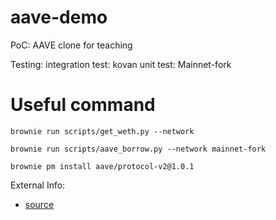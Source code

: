# aave-demo

PoC: AAVE clone for teaching


Testing:
integration test: kovan
unit test: Mainnet-fork

# Useful command
```shell
brownie run scripts/get_weth.py --network 

brownie run scripts/aave_borrow.py --network mainnet-fork

brownie pm install aave/protocol-v2@1.0.1
```


External Info:
- [source](https://github.com/PatrickAlphaC/aave_brownie_py_freecode)
